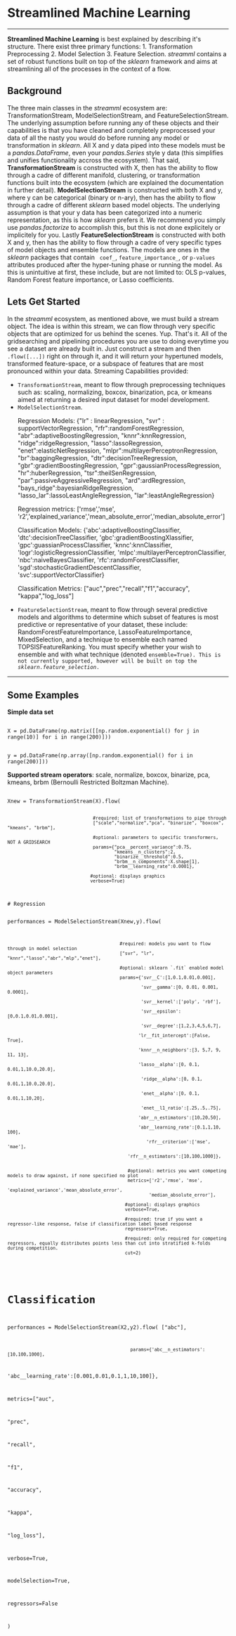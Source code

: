 <h1>Streamlined Machine Learning</h1>
<hr>
<strong>Streamlined Machine Learning</strong> is best explained by describing it's structure. There exist three primary functions: 1. Transformation Preprocessing 2. Model Selection 3. Feature Selection. <em>streamml</em> contains a set of robust functions built on top of the <em>sklearn</em> framework and aims at streamlining all of the processes in the context of a flow.

<h2> Background </h2>
The three main classes in the <em>streamml</em> ecosystem are: TransformationStream, ModelSelectionStream, and FeatureSelectionStream. The underlying assumption before running any of these objects and their capabilities is that you have cleaned and completely preprocessed your data of all the nasty you would do before running any model or transformation in <em>sklearn</em>. All X and y data piped into these models must be a <em>pandas.DataFrame</em>, even your <em>pandas.Series</em> style y data (this simplifies and unifies functionality accross the ecosystem). That said, <strong>TransformationStream</strong> is constructed with X, then has the ability to flow through a cadre of different manifold, clustering, or transformation functions built into the ecosystem (which are explained the documentation in further detail). <strong>ModelSelectionStream</strong> is constructed with both X and y, where y can be categorical (binary or n-ary), then has the ability to flow through a cadre of different <em>sklearn</em> based model objects. The underlying assumption is that your y data has been categorized into a numeric representation, as this is how <em>sklearn</em> prefers it. We recommend you simply use <em>pandas.factorize</em> to accomplish this, but this is not done explicitely or implicitely for you.  Lastly <strong>FeatureSelectionStream</strong> is constructed with both X and y, then has the ability to flow through a cadre of very specific types of model objects and ensemble functions. The models are ones in the <em>sklearn</em> packages that contain <code> coef_</code>, <code>feature_importance_</code>, or <code>p-values</code> attributes produced after the hyper-tuning phase or running the model. As this is unintuitive at first, these include, but are not limited to: OLS p-values, Random Forest feature importance, or Lasso coefficients.  

<h2>Lets Get Started </h2>
In the <em>streamml</em> ecosystem, as mentioned above, we must build a stream object. The idea is within this stream, we can flow through very specific objects that are optimized for us behind the scenes. Yup. That's it. All of the gridsearching and pipelining procedures you are use to doing everytime you see a dataset are already built in. Just construct a stream and then <code>.flow([...])</code> right on through it, and it will return your hypertuned models, transformed feature-space, or a subspace of features that are most pronounced within your data. 
Streaming Capabilities provided:
<ul>
  <li><code>TransformationStream</code>, meant to flow through preprocessing techniques such as: scaling, normalizing, boxcox, binarization, pca, or kmeans aimed at returning a desired input dataset for model development.</li>

<li><code>ModelSelectionStream</code>. 
<p>Regression Models:
{"lr" : linearRegression,
"svr" : supportVectorRegression,
"rfr":randomForestRegression,
"abr":adaptiveBoostingRegression,
"knnr":knnRegression,
"ridge":ridgeRegression,
"lasso":lassoRegression,
"enet":elasticNetRegression,
"mlpr":multilayerPerceptronRegression,
"br":baggingRegression,
"dtr":decisionTreeRegression,
"gbr":gradientBoostingRegression,
"gpr":gaussianProcessRegression,
"hr":huberRegression,
"tsr":theilSenRegression,
"par":passiveAggressiveRegression,
"ard":ardRegression,
"bays_ridge":bayesianRidgeRegression,
"lasso_lar":lassoLeastAngleRegression,
"lar":leastAngleRegression}
</p>
  
<p>Regression metrics:
['rmse','mse', 'r2','explained_variance','mean_absolute_error','median_absolute_error']
</p>
<p>Classification Models:
 {'abc':adaptiveBoostingClassifier,
'dtc':decisionTreeClassifier,
'gbc':gradientBoostingXlassifier,
'gpc':guassianProcessClassifier,
'knnc':knnClassifier,
'logr':logisticRegressionClassifier,
'mlpc':multilayerPerceptronClassifier,
'nbc':naiveBayesClassifier,
'rfc':randomForestClassifier,
'sgd':stochasticGradientDescentClassifier,
'svc':supportVectorClassifier}
</p>
<p>Classification Metrics:
["auc","prec","recall","f1","accuracy", "kappa","log_loss"]
</p>
</li>

  <li><code>FeatureSelectionStream</code>, meant to flow through several predictive models and algorithms to determine which subset of features is most predictive or representative of your dataset, these include: RandomForestFeatureImportance, LassoFeatureImportance, MixedSelection, and a technique to ensemble each named TOPSISFeatureRanking. You must specify whether your wish to ensemble and with what technique (denoted <code>ensemble=True). This is not currently supported, however will be built on top the <em>sklearn.feature_selection</em>.</code> 
  </li>
</ul>

<hr>

<h2>Some Examples</h2>

<strong>Simple data set</strong>

<code>
X = pd.DataFrame(np.matrix([[np.random.exponential() for j in range(10)] for i in range(200)]))

y = pd.DataFrame(np.array([np.random.exponential() for i in range(200)]))
</code>


<strong>Supported stream operators</strong>: scale, normalize, boxcox, binarize, pca, kmeans, brbm (Bernoulli Restricted Boltzman Machine).


<code> 
Xnew = TransformationStream(X).flow(
  
                                    #required: list of transformations to pipe through
                                    ["scale","normalize","pca", "binarize", "boxcox", "kmeans", "brbm"], 
                                    
                                    #optional: parameters to specific transformers, NOT A GRIDSEARCH
                                    params={"pca__percent_variance":0.75, 
                                            "kmeans__n_clusters":2, 
                                            "binarize__threshold":0.5, 
                                            "brbm__n_components":X.shape[1], 
                                            "brbm__learning_rate":0.0001},
                                            
                                   #optional: displays graphics
                                   verbose=True)
                                   
</code>


  
<code>
# Regression
  
performances = ModelSelectionStream(Xnew,y).flow(
                                              
                                              #required: models you want to flow through in model selection
                                              ["svr", "lr", "knnr","lasso","abr","mlp","enet"],
                                              
                                              #optional: sklearn `.fit` enabled model object parameters
                                              params={'svr__C':[1,0.1,0.01,0.001],
                                              
                                                      'svr__gamma':[0, 0.01, 0.001, 0.0001],
                                                      
                                                      'svr__kernel':['poly', 'rbf'],
                                                      
                                                      'svr__epsilon':[0,0.1,0.01,0.001],
                                                      
                                                      'svr__degree':[1,2,3,4,5,6,7],
                                                      
                                                     'lr__fit_intercept':[False, True],
                                                     
                                                     'knnr__n_neighbors':[3, 5,7, 9, 11, 13],
                                                     
                                                     'lasso__alpha':[0, 0.1, 0.01,1,10.0,20.0],
                                                     
                                                      'ridge__alpha':[0, 0.1, 0.01,1,10.0,20.0],
                                                      
                                                      'enet__alpha':[0, 0.1, 0.01,1,10,20],
                                                      
                                                      'enet__l1_ratio':[.25,.5,.75],
                                                      
                                                     'abr__n_estimators':[10,20,50],
                                                     
                                                     'abr__learning_rate':[0.1,1,10, 100],
                                                     
                                                        'rfr__criterion':['mse', 'mae'],
                                                        
                                                 'rfr__n_estimators':[10,100,1000]}, 
                                                 
                                                 
                                                 #optional: metrics you want competing models to draw against, if none specified no plot
                                                 metrics=['r2','rmse', 'mse',
                                                          'explained_variance','mean_absolute_error',
                                                         'median_absolute_error'],
                                                
                                                #optional: displays graphics
                                                verbose=True,
                                                
                                                #required: true if you want a regressor-like response, false if classification label based response
                                                regressors=True,
                                                
                                                #required: only required for competing regressors, equally distributes points less than cut into stratified k-folds during competition.
                                                cut=2)
                                                 
</code>

<code>

# Classification
  
performances = ModelSelectionStream(X2,y2).flow(
                                                  ["abc"], 

                                                  params={'abc__n_estimators':[10,100,1000],
'abc__learning_rate':[0.001,0.01,0.1,1,10,100]},

metrics=["auc",

"prec",

"recall",

"f1",

"accuracy",

"kappa",

"log_loss"],

verbose=True,

modelSelection=True,

regressors=False

)

</code>



